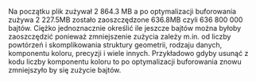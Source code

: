 Na początku plik zużywał 2 864.3 MB a po optymalizacji buforowania zużywa 2 227.5MB zostało zaoszczędzone 636.8MB czyli 636 800 000 bajtów. Ciężko jednoznacznie określić ile jeszcze bajtów można byłoby zaoszczędzić ponieważ zmniejszenie zużycia zależy m.in. od liczby powtórzeń i skomplikowania struktury geometrii, rodzaju danych, komponentu koloru, precyzji i wiele innych. Przykładowo gdyby usunąć z kodu liczby komponentu koloru to po optymalizacji buforowania znowu zmniejszyło by się zużycie bajtów.
